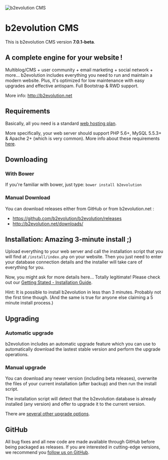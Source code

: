 ![b2evolution CMS](media/shared/global/logos/b2evolution_1016x208_wbg.png)

# b2evolution CMS

This is b2evolution CMS version **7.0.1-beta**.

## A complete engine for your website !

Multiblog/CMS + user community + email marketing + social network + more...
b2evolution includes everything you need to run and maintain a modern website.
Plus, it's optimized for low maintenance with easy upgrades and effective antispam. Full Bootstrap & RWD support.

More info: http://b2evolution.net

## Requirements

Basically, all you need is a standard [web hosting plan](https://b2evolution.net/web-hosting/cheap-plans/).

More specifically, your web server should support PHP 5.6+, MySQL 5.5.3+ & Apache 2+ (which is very common). More info about these requirements [here](http://b2evolution.net/man/installation-upgrade/system_requirements).

## Downloading

### With Bower

If you're familiar with bower, just type: `bower install b2evolution`

### Manual Download

You can download releases either from GitHub or from b2evolution.net :

- https://github.com/b2evolution/b2evolution/releases
- http://b2evolution.net/downloads/

## Installation: Amazing 3-minute install ;)

Upload everything to your web server and call the installation script that you will find at `/install/index.php` on your website. Then you just need to enter your database connection details and the installer will take care of everything for you.

Now, you might ask for more details here... Totally legitimate! Please check out our [Getting Stated - Installation Guide](http://b2evolution.net/man/getting-started).

Hint: It is possible to install b2evolution in less than 3 minutes. Probably not the first time though. (And the same is true for anyone else claiming a 5 minute install process.)

## Upgrading

### Automatic upgrade

b2evolution includes an automatic upgrade feature which you can use to automatically download the lastest stable version and perform the upgrade operations.

### Manual upgrade

You can download any newer version (including beta releases), overwrite the files of your current installation (after backup) and then run the install script.

The installation script will detect that the b2evolution database is already installed (any version) and offer to upgrade it to the current version.

There are [several other upgrade options](http://b2evolution.net/man/upgrading).

## GitHub

All bug fixes and all new code are made available through GitHub before being packaged as releases. If you are interested in cutting-edge versions, we recommend you [follow us on GitHub](https://github.com/b2evolution/b2evolution).

